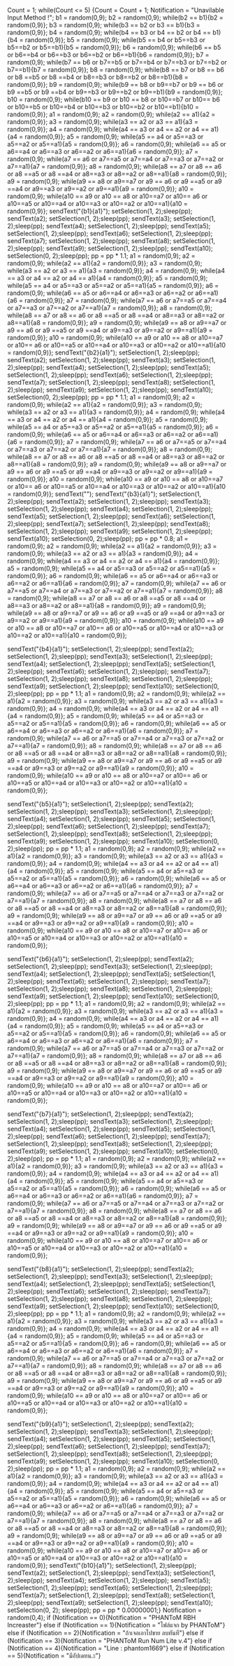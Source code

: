 Count = 1;
while(Count <= 5)
  {Count = Count + 1;
Notification = "Unavilable Input Method !";
b1 = random(0,9);
b2 = random(0,9);
while(b2 == b1){b2 = random(0,9)};
b3 = random(0,9);
while(b3 == b2 
or b3 == b1){b3 = random(0,9)};
b4 = random(0,9);
while(b4 == b3 
or b4 == b2 
or b4 == b1){b4 = random(0,9)};
b5 = random(0,9);
while(b5 == b4 
or b5==b3 
or b5==b2 
or b5==b1){b5 = random(0,9)};
b6 = random(0,9);
while(b6 == b5 
or b6==b4 
or b6==b3 
or b6==b2 
or b6==b1){b6 = random(0,9)};
b7 = random(0,9);
while(b7 == b6 
or b7==b5 
or b7==b4 
or b7==b3 
or b7==b2 
or b7==b1){b7 = random(0,9)};
b8 = random(0,9);
while(b8 == b7 
or b8 == b6 
or b8 ==b5 
or b8 ==b4 
or b8==b3 
or b8==b2 
or b8==b1){b8 = random(0,9)};
b9 = random(0,9);
while(b9 == b8 
or b9==b7 
or b9 == b6 
or b9 ==b5 
or b9 ==b4 
or b9==b3 
or b9==b2 
or b9==b1){b9 = random(0,9)};
b10 = random(0,9);
while(b10 == b9
or b10 == b8 
or b10==b7 
or b10== b6 
or b10==b5 
or b10==b4 
or b10==b3 
or b10==b2 
or b10==b1){b10 = random(0,9)};
a1 = random(0,9);
a2 = random(0,9);
while(a2 == a1){a2 = random(0,9)};
a3 = random(0,9);
while(a3 == a2 
or a3 == a1){a3 = random(0,9)};
a4 = random(0,9);
while(a4 == a3 
or a4 == a2 
or a4 == a1){a4 = random(0,9)};
a5 = random(0,9);
while(a5 == a4 
or a5==a3 
or a5==a2 
or a5==a1){a5 = random(0,9)};
a6 = random(0,9);
while(a6 == a5 
or a6==a4 
or a6==a3 
or a6==a2 
or a6==a1){a6 = random(0,9)};
a7 = random(0,9);
while(a7 == a6 
or a7==a5 
or a7==a4 
or a7==a3 
or a7==a2 
or a7==a1){a7 = random(0,9)};
a8 = random(0,9);
while(a8 == a7 
or a8 == a6 
or a8 ==a5 
or a8 ==a4 
or a8==a3 
or a8==a2 
or a8==a1){a8 = random(0,9)};
a9 = random(0,9);
while(a9 == a8 
or a9==a7 
or a9 == a6 
or a9 ==a5 
or a9 ==a4 
or a9==a3 
or a9==a2 
or a9==a1){a9 = random(0,9)};
a10 = random(0,9);
while(a10 == a9
or a10 == a8 
or a10==a7 
or a10== a6 
or a10==a5 
or a10==a4 
or a10==a3 
or a10==a2 
or a10==a1){a10 = random(0,9)};
sendText("{b1}{a1}");
setSelection(1, 2);sleep(pp);
sendText(a2);
setSelection(1, 2);sleep(pp);
sendText(a3);
setSelection(1, 2);sleep(pp);
sendText(a4);
setSelection(1, 2);sleep(pp);
sendText(a5);
setSelection(1, 2);sleep(pp);
sendText(a6);
setSelection(1, 2);sleep(pp);
sendText(a7);
setSelection(1, 2);sleep(pp);
sendText(a8);
setSelection(1, 2);sleep(pp);
sendText(a9);
setSelection(1, 2);sleep(pp);
sendText(a10);
setSelection(0, 2);sleep(pp);
  pp = pp * 1.1;
a1 = random(0,9);
a2 = random(0,9);
while(a2 == a1){a2 = random(0,9)};
a3 = random(0,9);
while(a3 == a2 
or a3 == a1){a3 = random(0,9)};
a4 = random(0,9);
while(a4 == a3 
or a4 == a2 
or a4 == a1){a4 = random(0,9)};
a5 = random(0,9);
while(a5 == a4 
or a5==a3 
or a5==a2 
or a5==a1){a5 = random(0,9)};
a6 = random(0,9);
while(a6 == a5 
or a6==a4 
or a6==a3 
or a6==a2 
or a6==a1){a6 = random(0,9)};
a7 = random(0,9);
while(a7 == a6 
or a7==a5 
or a7==a4 
or a7==a3 
or a7==a2 
or a7==a1){a7 = random(0,9)};
a8 = random(0,9);
while(a8 == a7 
or a8 == a6 
or a8 ==a5 
or a8 ==a4 
or a8==a3 
or a8==a2 
or a8==a1){a8 = random(0,9)};
a9 = random(0,9);
while(a9 == a8 
or a9==a7 
or a9 == a6 
or a9 ==a5 
or a9 ==a4 
or a9==a3 
or a9==a2 
or a9==a1){a9 = random(0,9)};
a10 = random(0,9);
while(a10 == a9
or a10 == a8 
or a10==a7 
or a10== a6 
or a10==a5 
or a10==a4 
or a10==a3 
or a10==a2 
or a10==a1){a10 = random(0,9)};
sendText("{b2}{a1}");
setSelection(1, 2);sleep(pp);
sendText(a2);
setSelection(1, 2);sleep(pp);
sendText(a3);
setSelection(1, 2);sleep(pp);
sendText(a4);
setSelection(1, 2);sleep(pp);
sendText(a5);
setSelection(1, 2);sleep(pp);
sendText(a6);
setSelection(1, 2);sleep(pp);
sendText(a7);
setSelection(1, 2);sleep(pp);
sendText(a8);
setSelection(1, 2);sleep(pp);
sendText(a9);
setSelection(1, 2);sleep(pp);
sendText(a10);
setSelection(0, 2);sleep(pp);
  pp = pp * 1.1;
a1 = random(0,9);
a2 = random(0,9);
while(a2 == a1){a2 = random(0,9)};
a3 = random(0,9);
while(a3 == a2 
or a3 == a1){a3 = random(0,9)};
a4 = random(0,9);
while(a4 == a3 
or a4 == a2 
or a4 == a1){a4 = random(0,9)};
a5 = random(0,9);
while(a5 == a4 
or a5==a3 
or a5==a2 
or a5==a1){a5 = random(0,9)};
a6 = random(0,9);
while(a6 == a5 
or a6==a4 
or a6==a3 
or a6==a2 
or a6==a1){a6 = random(0,9)};
a7 = random(0,9);
while(a7 == a6 
or a7==a5 
or a7==a4 
or a7==a3 
or a7==a2 
or a7==a1){a7 = random(0,9)};
a8 = random(0,9);
while(a8 == a7 
or a8 == a6 
or a8 ==a5 
or a8 ==a4 
or a8==a3 
or a8==a2 
or a8==a1){a8 = random(0,9)};
a9 = random(0,9);
while(a9 == a8 
or a9==a7 
or a9 == a6 
or a9 ==a5 
or a9 ==a4 
or a9==a3 
or a9==a2 
or a9==a1){a9 = random(0,9)};
a10 = random(0,9);
while(a10 == a9
or a10 == a8 
or a10==a7 
or a10== a6 
or a10==a5 
or a10==a4 
or a10==a3 
or a10==a2 
or a10==a1){a10 = random(0,9)};
sendText("");
sendText("{b3}{a1}");
setSelection(1, 2);sleep(pp);
sendText(a2);
setSelection(1, 2);sleep(pp);
sendText(a3);
setSelection(1, 2);sleep(pp);
sendText(a4);
setSelection(1, 2);sleep(pp);
sendText(a5);
setSelection(1, 2);sleep(pp);
sendText(a6);
setSelection(1, 2);sleep(pp);
sendText(a7);
setSelection(1, 2);sleep(pp);
sendText(a8);
setSelection(1, 2);sleep(pp);
sendText(a9);
setSelection(1, 2);sleep(pp);
sendText(a10);
setSelection(0, 2);sleep(pp);
  pp = pp * 0.8;
a1 = random(0,9);
a2 = random(0,9);
while(a2 == a1){a2 = random(0,9)};
a3 = random(0,9);
while(a3 == a2 
or a3 == a1){a3 = random(0,9)};
a4 = random(0,9);
while(a4 == a3 
or a4 == a2 
or a4 == a1){a4 = random(0,9)};
a5 = random(0,9);
while(a5 == a4 
or a5==a3 
or a5==a2 
or a5==a1){a5 = random(0,9)};
a6 = random(0,9);
while(a6 == a5 
or a6==a4 
or a6==a3 
or a6==a2 
or a6==a1){a6 = random(0,9)};
a7 = random(0,9);
while(a7 == a6 
or a7==a5 
or a7==a4 
or a7==a3 
or a7==a2 
or a7==a1){a7 = random(0,9)};
a8 = random(0,9);
while(a8 == a7 
or a8 == a6 
or a8 ==a5 
or a8 ==a4 
or a8==a3 
or a8==a2 
or a8==a1){a8 = random(0,9)};
a9 = random(0,9);
while(a9 == a8 
or a9==a7 
or a9 == a6 
or a9 ==a5 
or a9 ==a4 
or a9==a3 
or a9==a2 
or a9==a1){a9 = random(0,9)};
a10 = random(0,9);
while(a10 == a9
or a10 == a8 
or a10==a7 
or a10== a6 
or a10==a5 
or a10==a4 
or a10==a3 
or a10==a2 
or a10==a1){a10 = random(0,9)};

sendText("{b4}{a1}");
setSelection(1, 2);sleep(pp);
sendText(a2);
setSelection(1, 2);sleep(pp);
sendText(a3);
setSelection(1, 2);sleep(pp);
sendText(a4);
setSelection(1, 2);sleep(pp);
sendText(a5);
setSelection(1, 2);sleep(pp);
sendText(a6);
setSelection(1, 2);sleep(pp);
sendText(a7);
setSelection(1, 2);sleep(pp);
sendText(a8);
setSelection(1, 2);sleep(pp);
sendText(a9);
setSelection(1, 2);sleep(pp);
sendText(a10);
setSelection(0, 2);sleep(pp);
pp = pp * 1.1;
a1 = random(0,9);
a2 = random(0,9);
while(a2 == a1){a2 = random(0,9)};
a3 = random(0,9);
while(a3 == a2 
or a3 == a1){a3 = random(0,9)};
a4 = random(0,9);
while(a4 == a3 
or a4 == a2 
or a4 == a1){a4 = random(0,9)};
a5 = random(0,9);
while(a5 == a4 
or a5==a3 
or a5==a2 
or a5==a1){a5 = random(0,9)};
a6 = random(0,9);
while(a6 == a5 
or a6==a4 
or a6==a3 
or a6==a2 
or a6==a1){a6 = random(0,9)};
a7 = random(0,9);
while(a7 == a6 
or a7==a5 
or a7==a4 
or a7==a3 
or a7==a2 
or a7==a1){a7 = random(0,9)};
a8 = random(0,9);
while(a8 == a7 
or a8 == a6 
or a8 ==a5 
or a8 ==a4 
or a8==a3 
or a8==a2 
or a8==a1){a8 = random(0,9)};
a9 = random(0,9);
while(a9 == a8 
or a9==a7 
or a9 == a6 
or a9 ==a5 
or a9 ==a4 
or a9==a3 
or a9==a2 
or a9==a1){a9 = random(0,9)};
a10 = random(0,9);
while(a10 == a9
or a10 == a8 
or a10==a7 
or a10== a6 
or a10==a5 
or a10==a4 
or a10==a3 
or a10==a2 
or a10==a1){a10 = random(0,9)};

sendText("{b5}{a1}");
setSelection(1, 2);sleep(pp);
sendText(a2);
setSelection(1, 2);sleep(pp);
sendText(a3);
setSelection(1, 2);sleep(pp);
sendText(a4);
setSelection(1, 2);sleep(pp);
sendText(a5);
setSelection(1, 2);sleep(pp);
sendText(a6);
setSelection(1, 2);sleep(pp);
sendText(a7);
setSelection(1, 2);sleep(pp);
sendText(a8);
setSelection(1, 2);sleep(pp);
sendText(a9);
setSelection(1, 2);sleep(pp);
sendText(a10);
setSelection(0, 2);sleep(pp);
pp = pp * 1.1;
a1 = random(0,9);
a2 = random(0,9);
while(a2 == a1){a2 = random(0,9)};
a3 = random(0,9);
while(a3 == a2 
or a3 == a1){a3 = random(0,9)};
a4 = random(0,9);
while(a4 == a3 
or a4 == a2 
or a4 == a1){a4 = random(0,9)};
a5 = random(0,9);
while(a5 == a4 
or a5==a3 
or a5==a2 
or a5==a1){a5 = random(0,9)};
a6 = random(0,9);
while(a6 == a5 
or a6==a4 
or a6==a3 
or a6==a2 
or a6==a1){a6 = random(0,9)};
a7 = random(0,9);
while(a7 == a6 
or a7==a5 
or a7==a4 
or a7==a3 
or a7==a2 
or a7==a1){a7 = random(0,9)};
a8 = random(0,9);
while(a8 == a7 
or a8 == a6 
or a8 ==a5 
or a8 ==a4 
or a8==a3 
or a8==a2 
or a8==a1){a8 = random(0,9)};
a9 = random(0,9);
while(a9 == a8 
or a9==a7 
or a9 == a6 
or a9 ==a5 
or a9 ==a4 
or a9==a3 
or a9==a2 
or a9==a1){a9 = random(0,9)};
a10 = random(0,9);
while(a10 == a9
or a10 == a8 
or a10==a7 
or a10== a6 
or a10==a5 
or a10==a4 
or a10==a3 
or a10==a2 
or a10==a1){a10 = random(0,9)};

sendText("{b6}{a1}");
setSelection(1, 2);sleep(pp);
sendText(a2);
setSelection(1, 2);sleep(pp);
sendText(a3);
setSelection(1, 2);sleep(pp);
sendText(a4);
setSelection(1, 2);sleep(pp);
sendText(a5);
setSelection(1, 2);sleep(pp);
sendText(a6);
setSelection(1, 2);sleep(pp);
sendText(a7);
setSelection(1, 2);sleep(pp);
sendText(a8);
setSelection(1, 2);sleep(pp);
sendText(a9);
setSelection(1, 2);sleep(pp);
sendText(a10);
setSelection(0, 2);sleep(pp);
pp = pp * 1.1;
a1 = random(0,9);
a2 = random(0,9);
while(a2 == a1){a2 = random(0,9)};
a3 = random(0,9);
while(a3 == a2 
or a3 == a1){a3 = random(0,9)};
a4 = random(0,9);
while(a4 == a3 
or a4 == a2 
or a4 == a1){a4 = random(0,9)};
a5 = random(0,9);
while(a5 == a4 
or a5==a3 
or a5==a2 
or a5==a1){a5 = random(0,9)};
a6 = random(0,9);
while(a6 == a5 
or a6==a4 
or a6==a3 
or a6==a2 
or a6==a1){a6 = random(0,9)};
a7 = random(0,9);
while(a7 == a6 
or a7==a5 
or a7==a4 
or a7==a3 
or a7==a2 
or a7==a1){a7 = random(0,9)};
a8 = random(0,9);
while(a8 == a7 
or a8 == a6 
or a8 ==a5 
or a8 ==a4 
or a8==a3 
or a8==a2 
or a8==a1){a8 = random(0,9)};
a9 = random(0,9);
while(a9 == a8 
or a9==a7 
or a9 == a6 
or a9 ==a5 
or a9 ==a4 
or a9==a3 
or a9==a2 
or a9==a1){a9 = random(0,9)};
a10 = random(0,9);
while(a10 == a9
or a10 == a8 
or a10==a7 
or a10== a6 
or a10==a5 
or a10==a4 
or a10==a3 
or a10==a2 
or a10==a1){a10 = random(0,9)};

sendText("{b7}{a1}");
setSelection(1, 2);sleep(pp);
sendText(a2);
setSelection(1, 2);sleep(pp);
sendText(a3);
setSelection(1, 2);sleep(pp);
sendText(a4);
setSelection(1, 2);sleep(pp);
sendText(a5);
setSelection(1, 2);sleep(pp);
sendText(a6);
setSelection(1, 2);sleep(pp);
sendText(a7);
setSelection(1, 2);sleep(pp);
sendText(a8);
setSelection(1, 2);sleep(pp);
sendText(a9);
setSelection(1, 2);sleep(pp);
sendText(a10);
setSelection(0, 2);sleep(pp);
pp = pp * 1.1;
a1 = random(0,9);
a2 = random(0,9);
while(a2 == a1){a2 = random(0,9)};
a3 = random(0,9);
while(a3 == a2 
or a3 == a1){a3 = random(0,9)};
a4 = random(0,9);
while(a4 == a3 
or a4 == a2 
or a4 == a1){a4 = random(0,9)};
a5 = random(0,9);
while(a5 == a4 
or a5==a3 
or a5==a2 
or a5==a1){a5 = random(0,9)};
a6 = random(0,9);
while(a6 == a5 
or a6==a4 
or a6==a3 
or a6==a2 
or a6==a1){a6 = random(0,9)};
a7 = random(0,9);
while(a7 == a6 
or a7==a5 
or a7==a4 
or a7==a3 
or a7==a2 
or a7==a1){a7 = random(0,9)};
a8 = random(0,9);
while(a8 == a7 
or a8 == a6 
or a8 ==a5 
or a8 ==a4 
or a8==a3 
or a8==a2 
or a8==a1){a8 = random(0,9)};
a9 = random(0,9);
while(a9 == a8 
or a9==a7 
or a9 == a6 
or a9 ==a5 
or a9 ==a4 
or a9==a3 
or a9==a2 
or a9==a1){a9 = random(0,9)};
a10 = random(0,9);
while(a10 == a9
or a10 == a8 
or a10==a7 
or a10== a6 
or a10==a5 
or a10==a4 
or a10==a3 
or a10==a2 
or a10==a1){a10 = random(0,9)};

sendText("{b8}{a1}");
setSelection(1, 2);sleep(pp);
sendText(a2);
setSelection(1, 2);sleep(pp);
sendText(a3);
setSelection(1, 2);sleep(pp);
sendText(a4);
setSelection(1, 2);sleep(pp);
sendText(a5);
setSelection(1, 2);sleep(pp);
sendText(a6);
setSelection(1, 2);sleep(pp);
sendText(a7);
setSelection(1, 2);sleep(pp);
sendText(a8);
setSelection(1, 2);sleep(pp);
sendText(a9);
setSelection(1, 2);sleep(pp);
sendText(a10);
setSelection(0, 2);sleep(pp);
pp = pp * 1.1;
a1 = random(0,9);
a2 = random(0,9);
while(a2 == a1){a2 = random(0,9)};
a3 = random(0,9);
while(a3 == a2 
or a3 == a1){a3 = random(0,9)};
a4 = random(0,9);
while(a4 == a3 
or a4 == a2 
or a4 == a1){a4 = random(0,9)};
a5 = random(0,9);
while(a5 == a4 
or a5==a3 
or a5==a2 
or a5==a1){a5 = random(0,9)};
a6 = random(0,9);
while(a6 == a5 
or a6==a4 
or a6==a3 
or a6==a2 
or a6==a1){a6 = random(0,9)};
a7 = random(0,9);
while(a7 == a6 
or a7==a5 
or a7==a4 
or a7==a3 
or a7==a2 
or a7==a1){a7 = random(0,9)};
a8 = random(0,9);
while(a8 == a7 
or a8 == a6 
or a8 ==a5 
or a8 ==a4 
or a8==a3 
or a8==a2 
or a8==a1){a8 = random(0,9)};
a9 = random(0,9);
while(a9 == a8 
or a9==a7 
or a9 == a6 
or a9 ==a5 
or a9 ==a4 
or a9==a3 
or a9==a2 
or a9==a1){a9 = random(0,9)};
a10 = random(0,9);
while(a10 == a9
or a10 == a8 
or a10==a7 
or a10== a6 
or a10==a5 
or a10==a4 
or a10==a3 
or a10==a2 
or a10==a1){a10 = random(0,9)};

sendText("{b9}{a1}");
setSelection(1, 2);sleep(pp);
sendText(a2);
setSelection(1, 2);sleep(pp);
sendText(a3);
setSelection(1, 2);sleep(pp);
sendText(a4);
setSelection(1, 2);sleep(pp);
sendText(a5);
setSelection(1, 2);sleep(pp);
sendText(a6);
setSelection(1, 2);sleep(pp);
sendText(a7);
setSelection(1, 2);sleep(pp);
sendText(a8);
setSelection(1, 2);sleep(pp);
sendText(a9);
setSelection(1, 2);sleep(pp);
sendText(a10);
setSelection(0, 2);sleep(pp);
pp = pp * 1.1;
a1 = random(0,9);
a2 = random(0,9);
while(a2 == a1){a2 = random(0,9)};
a3 = random(0,9);
while(a3 == a2 
or a3 == a1){a3 = random(0,9)};
a4 = random(0,9);
while(a4 == a3 
or a4 == a2 
or a4 == a1){a4 = random(0,9)};
a5 = random(0,9);
while(a5 == a4 
or a5==a3 
or a5==a2 
or a5==a1){a5 = random(0,9)};
a6 = random(0,9);
while(a6 == a5 
or a6==a4 
or a6==a3 
or a6==a2 
or a6==a1){a6 = random(0,9)};
a7 = random(0,9);
while(a7 == a6 
or a7==a5 
or a7==a4 
or a7==a3 
or a7==a2 
or a7==a1){a7 = random(0,9)};
a8 = random(0,9);
while(a8 == a7 
or a8 == a6 
or a8 ==a5 
or a8 ==a4 
or a8==a3 
or a8==a2 
or a8==a1){a8 = random(0,9)};
a9 = random(0,9);
while(a9 == a8 
or a9==a7 
or a9 == a6 
or a9 ==a5 
or a9 ==a4 
or a9==a3 
or a9==a2 
or a9==a1){a9 = random(0,9)};
a10 = random(0,9);
while(a10 == a9
or a10 == a8 
or a10==a7 
or a10== a6 
or a10==a5 
or a10==a4 
or a10==a3 
or a10==a2 
or a10==a1){a10 = random(0,9)};
sendText("{b10}{a1}");
setSelection(1, 2);sleep(pp);
sendText(a2);
setSelection(1, 2);sleep(pp);
sendText(a3);
setSelection(1, 2);sleep(pp);
sendText(a4);
setSelection(1, 2);sleep(pp);
sendText(a5);
setSelection(1, 2);sleep(pp);
sendText(a6);
setSelection(1, 2);sleep(pp);
sendText(a7);
setSelection(1, 2);sleep(pp);
sendText(a8);
setSelection(1, 2);sleep(pp);
sendText(a9);
setSelection(1, 2);sleep(pp);
sendText(a10);
setSelection(0, 2);
sleep(pp);
  pp = pp * 0.00000001;}
Notification = random(0,4);
if (Notification == 0){Notification = "PHANToM RBH Increaster"}
else if (Notification == 1){Notification = "ไฟล์แจก by PHANToM"}
else if (Notification == 2){Notification = "ถ้าเจอเอาไปขาย ลบทันที"}
else if (Notification == 3){Notification = "PHANToM Run Num Lite v.4"}
else if (Notification == 4){Notification = "Line : phantom1669"}
else if (Notification == 5){Notification = "มีอัปเดทน.ะ"}
